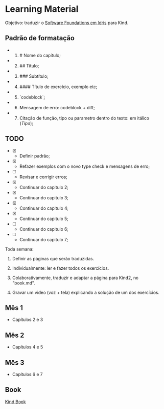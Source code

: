 # Learning Material

Objetivo: traduzir o [Software Foundations em Idris](https://idris-hackers.github.io/software-foundations/pdf/sf-idris-2018.pdf) para Kind.

## Padrão de formatação

- 1. \# Nome do capítulo;
- 2. \## Título;
- 3. \### Subtítulo;
- 4. \#### Título de exercício, exemplo etc;
- 5. \`codeblock\`;
- 6. Mensagem de erro: codeblock + diff;
- 7. Citação de função, tipo ou parametro dentro do texto: em itálico (*Tipo*);

## TODO

- [x] - Definir padrão;
- [x] - Refazer exemplos com o novo type check e mensagens de erro;
- [ ] - Revisar e corrigir erros;
- [x] - Continuar do capitulo 2;
- [x] - Continuar do capitulo 3;
- [x] - Continuar do capitulo 4;
- [x] - Continuar do capitulo 5;
- [ ] - Continuar do capitulo 6;
- [ ] - Continuar do capitulo 7;

Toda semana:

1. Definir as páginas que serão traduzidas.

2. Individualmente: ler e fazer todos os exercícios.

3. Colaborativamente, traduzir e adaptar a página para Kind2, no "book.md".

4. Gravar um video (voz + tela) explicando a solução de um dos exercícios.

## Mês 1

- Capítulos 2 e 3

## Mês 2

- Capítulos 4 e 5

## Mês 3

- Capítulos 6 e 7

## Book

[Kind Book](https://naoehsavio.github.io/learning/book/index.html)